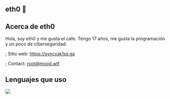 ## eth0 🖤
## Acerca de eth0
  Hola, soy eth0 y me gusta el cafe. Tengo 17 años, me gusta la programación y un poco de ciberseguridad.

 ; Sitio web: https://syncxsk1ss.ga

 ; Contact: root@mood.wtf

## Lenguajes que uso
<img src="https://skillicons.dev/icons?i=js,html,css,nodejs,ruby,bash,&theme=dark" />
</div>

## 
